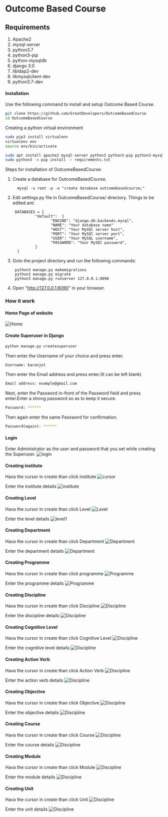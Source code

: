 Outcome Based Course
==========

Requirements
------------


1. Apache2
1. mysql-server
1. python3.7
1. python3-pip
1. python-mysqldb
1. django 3.0
1. libldap2-dev
1. libmysqlclient-dev
1. python3.7-dev

#### Installation

Use the following command to install and setup Outcome Based Course.

```bash
git clone https://github.com/GreatDevelopers/OutcomeBasedCourse
cd OutcomeBasedCourse
```
Creating a python virtual environment 
```bash
sudo pip3 install virtualenv
virtualenv env
source env/bin/activate
```
```bash
sudo apt install apache2 mysql-server python3 python3-pip python3-mysqldb libldap2-dev libmysqlclient-dev python3.7-dev
sudo python3 -m pip install -r requirements.txt
```

Steps for installation of OutcomeBasedCourse:

1. Create a database for OutcomeBasedCourse.

         mysql -u root -p -e "create database outcomebasedcourse;"

1. Edit settings.py file in OutcomeBasedCourse/ directory. Things to be edited are:
   
        DATABASES = {
                 "default":  {
                        "ENGINE": "django.db.backends.mysql",
                        "NAME": "Your database name"
                        "HOST": "Your MySQl server host",
                        "PORT": "Your MySQl server port",
                        "USER": "Your MySQL username",
                        "PASSWORD": "Your MySQl password",
                 } 
         } 

1. Goto the project directory and run the following commands:

        python3 manage.py makemigrations
        python3 manage.py migrate
        python3 manage.py runserver 127.0.0.1:8090

1. Open "http://127.0.0.1:8090" in your browser.




### How it work 

#### Home Page of website

![Home](./assets/Home_page.png)

#### Create Superuser in Django
```bash
python manage.py createsuperuser
```
Then enter the Username of your choice and press enter.
```bash
Username: karanjot
```
Then enter the Email address and press enter.(It can be left blank)
```bash
Email address: example@gmail.com
```
Next, enter the Password in-front of the Password field and press enter.Enter a strong password so as to keep it secure.
```bash
Password: ******
```
Then again enter the same Password for confirmation.
```bash
Password(again): ******
```

#### Login

Enter Administrator as the user and password that you set while creating the Superuser.
![login](./assets/login_page.png)

#### Creating institute

Hava the cursor in create than click institute 
![cursor](./assets/cursor.png)

Enter the institute details 
![institute](./assets/1.png)

#### Creating Level

Hava the cursor in create than click Level 
![Level](./assets/Level.png)

Enter the level details 
![level1](./assets/2.png)

#### Creating Department

Hava the cursor in create than click Department
![Department](./assets/Department.png)

Enter the department details 
![Department](./assets/3.png)

#### Creating Programme

Hava the cursor in create than click programme
![Programme](./assets/12.png)


Enter the programme details 
![Programme](./assets/4.png)

#### Creating Discipline

Hava the cursor in create than click Discipline
![Discipline](./assets/13.png)

Enter the discipline details 
![Discipline](./assets/5.png)

#### Creating Cognitive Level

Hava the cursor in create than click Cognitive Level
![Discipline](./assets/14.png)

Enter the cognitive level details 
![Discipline](./assets/6.png)

#### Creating Action Verb

Hava the cursor in create than click Action Verb
![Discipline](./assets/15.png)

Enter the action verb details 
![Discipline](./assets/7.png)

#### Creating Objective

Hava the cursor in create than click Objective
![Discipline](./assets/16.png)

Enter the objective details 
![Discipline](./assets/8.png)

#### Creating Course

Hava the cursor in create than click Course
![Discipline](./assets/17.png)

Enter the course details 
![Discipline](./assets/9.png)

#### Creating Module

Hava the cursor in create than click Module
![Discipline](./assets/18.png)

Enter the module details 
![Discipline](./assets/10.png)

#### Creating Unit

Hava the cursor in create than click Unit
![Discipline](./assets/19.png)

Enter the unit details 
![Discipline](./assets/11.png)


